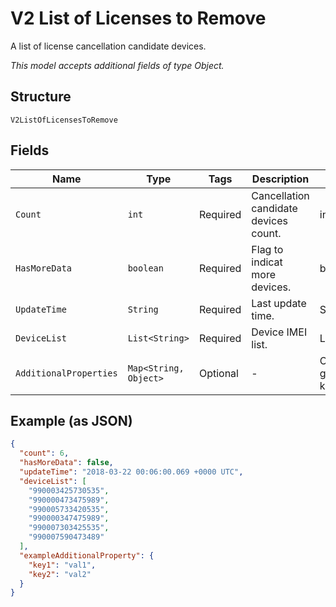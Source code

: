 
# V2 List of Licenses to Remove

A list of license cancellation candidate devices.

*This model accepts additional fields of type Object.*

## Structure

`V2ListOfLicensesToRemove`

## Fields

| Name | Type | Tags | Description | Getter | Setter |
|  --- | --- | --- | --- | --- | --- |
| `Count` | `int` | Required | Cancellation candidate devices count. | int getCount() | setCount(int count) |
| `HasMoreData` | `boolean` | Required | Flag to indicat more devices. | boolean getHasMoreData() | setHasMoreData(boolean hasMoreData) |
| `UpdateTime` | `String` | Required | Last update time. | String getUpdateTime() | setUpdateTime(String updateTime) |
| `DeviceList` | `List<String>` | Required | Device IMEI list. | List<String> getDeviceList() | setDeviceList(List<String> deviceList) |
| `AdditionalProperties` | `Map<String, Object>` | Optional | - | Object getAdditionalProperty(String key) | additionalProperty(String key, Object value) |

## Example (as JSON)

```json
{
  "count": 6,
  "hasMoreData": false,
  "updateTime": "2018-03-22 00:06:00.069 +0000 UTC",
  "deviceList": [
    "990003425730535",
    "990000473475989",
    "990005733420535",
    "990000347475989",
    "990007303425535",
    "990007590473489"
  ],
  "exampleAdditionalProperty": {
    "key1": "val1",
    "key2": "val2"
  }
}
```

